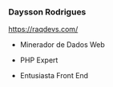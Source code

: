 ### Daysson Rodrigues

https://raqdevs.com/

- Minerador de Dados Web
- PHP Expert
- Entusiasta Front End

  ##
